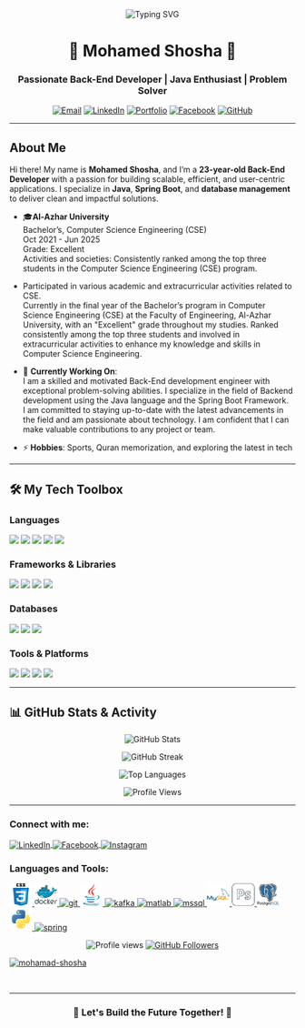 <div align="center">
  <img src="https://readme-typing-svg.demolab.com?font=Fira+Code&size=30&duration=3000&pause=500&color=1BF766&center=true&vCenter=true&width=1000&lines=Welcome+to+My+GitHub+Profile!;Back-End+Engineer+|+Spring+Boot+Specialist+🚀;Clean+Code+Advocate+|+OOP+%26+SOLID+Expert+✨;Collaborate+to+Innovate+%F0%9F%94%A5" alt="Typing SVG">
</div>

<h1 align="center">🌟 Mohamed Shosha 🌟</h1>
<h3 align="center">Passionate Back-End Developer | Java Enthusiast | Problem Solver</h3>

<p align="center">
  <a href="mailto:moshosha267@gmail.com"><img src="https://img.shields.io/badge/Email-Contact%20Me-red?style=for-the-badge&logo=gmail&logoColor=white" alt="Email"></a>
  <a href="https://www.linkedin.com/in/mohamed-shosha"><img src="https://img.shields.io/badge/LinkedIn-Connect-blue?style=for-the-badge&logo=linkedin&logoColor=white" alt="LinkedIn"></a>
  <a href="https://mohamedshosha.com"><img src="https://img.shields.io/badge/Portfolio-Explore-orange?style=for-the-badge&logo=firefox&logoColor=white" alt="Portfolio"></a>
  <a href="https://facebook.com/mohamed.shosha.74"><img src="https://img.shields.io/badge/Facebook-Connect-%231877F2?style=for-the-badge&logo=facebook&logoColor=white" alt="Facebook"></a>
  <a href="https://github.com/Mohamad-shosha"><img src="https://img.shields.io/badge/GitHub-Check%20Out-black?style=for-the-badge&logo=github&logoColor=white" alt="GitHub"></a>
</p>

---

##  About Me

Hi there! My name is **Mohamed Shosha**, and I’m a **23-year-old Back-End Developer** with a passion for building scalable, efficient, and user-centric applications. I specialize in **Java**, **Spring Boot**, and **database management** to deliver clean and impactful solutions.

- 🎓**Al-Azhar University**  
Bachelor’s, Computer Science Engineering (CSE)  
Oct 2021 - Jun 2025  
Grade: Excellent  
Activities and societies: Consistently ranked among the top three students in the Computer Science Engineering (CSE) program.  
- Participated in various academic and extracurricular activities related to CSE.  
Currently in the final year of the Bachelor’s program in Computer Science Engineering (CSE) at the Faculty of Engineering, Al-Azhar University, with an "Excellent" grade throughout my studies. Ranked consistently among the top three students and involved in extracurricular activities to enhance my knowledge and skills in Computer Science Engineering.

- 🔭 **Currently Working On**:  
I am a skilled and motivated Back-End development engineer with exceptional problem-solving abilities. I specialize in the field of Backend development using the Java language and the Spring Boot Framework.  
I am committed to staying up-to-date with the latest advancements in the field and am passionate about technology. I am confident that I can make valuable contributions to any project or team.
- ⚡ **Hobbies**: Sports, Quran memorization, and exploring the latest in tech

---

## 🛠️ My Tech Toolbox

### **Languages**
<p align="left">
  <img src="https://img.shields.io/badge/Java-%23ED8B00.svg?style=for-the-badge&logo=openjdk&logoColor=white">
  <img src="https://img.shields.io/badge/Python-%233776AB.svg?style=for-the-badge&logo=python&logoColor=white">
  <img src="https://img.shields.io/badge/SQL-%23004880.svg?style=for-the-badge&logo=postgresql&logoColor=white">
  <img src="https://img.shields.io/badge/HTML5-%23E34F26.svg?style=for-the-badge&logo=html5&logoColor=white">
  <img src="https://img.shields.io/badge/CSS3-%231572B6.svg?style=for-the-badge&logo=css3&logoColor=white">
</p>

### **Frameworks & Libraries**
<p align="left">
  <img src="https://img.shields.io/badge/Spring_Boot-%236DB33F.svg?style=for-the-badge&logo=spring&logoColor=white">
  <img src="https://img.shields.io/badge/Hibernate-%2359666C.svg?style=for-the-badge&logo=hibernate&logoColor=white">
  <img src="https://img.shields.io/badge/JUnit-%2325A162.svg?style=for-the-badge&logo=junit5&logoColor=white">
  <img src="https://img.shields.io/badge/Thymeleaf-%23005599.svg?style=for-the-badge&logo=thymeleaf&logoColor=white">
</p>

### **Databases**
<p align="left">
  <img src="https://img.shields.io/badge/MySQL-%234479A1.svg?style=for-the-badge&logo=mysql&logoColor=white">
  <img src="https://img.shields.io/badge/PostgreSQL-%234169E1.svg?style=for-the-badge&logo=postgresql&logoColor=white">
  <img src="https://img.shields.io/badge/H2-Database-%234E6E66.svg?style=for-the-badge&logoColor=white">
</p>

### **Tools & Platforms**
<p align="left">
  <img src="https://img.shields.io/badge/Docker-%232496ED.svg?style=for-the-badge&logo=docker&logoColor=white">
  <img src="https://img.shields.io/badge/Postman-%23FF6C37.svg?style=for-the-badge&logo=postman&logoColor=white">
  <img src="https://img.shields.io/badge/Git-%23F05032.svg?style=for-the-badge&logo=git&logoColor=white">
  <img src="https://img.shields.io/badge/VS_Code-%23007ACC.svg?style=for-the-badge&logo=visualstudiocode&logoColor=white">
</p>

---

## 📊 GitHub Stats & Activity

<p align="center">
  <img src="https://github-readme-stats.vercel.app/api?username=mohamad-shosha&show_icons=true&theme=tokyonight" alt="GitHub Stats">
</p>
<p align="center">
  <img src="https://github-readme-streak-stats.herokuapp.com/?user=mohamad-shosha&theme=tokyonight" alt="GitHub Streak">
</p>
<p align="center">
  <img src="https://github-readme-stats.vercel.app/api/top-langs/?username=mohamad-shosha&langs_count=8&theme=tokyonight&layout=compact" alt="Top Languages">
</p>
<p align="center">
  <img src="https://komarev.com/ghpvc/?username=mohamad-shosha&label=Profile%20Views&color=blue&style=flat" alt="Profile Views">
</p>

---
<h3 align="left">Connect with me:</h3>
<p align="left">
    <a href="https://linkedin.com/in/mohamed-shosha-1510132bb/" target="blank">
        <img align="center" src="https://raw.githubusercontent.com/rahuldkjain/github-profile-readme-generator/master/src/images/icons/Social/linked-in-alt.svg" alt="LinkedIn" height="30" width="40" />
    </a>
    <a href="https://facebook.com/mohammed.shosha.969" target="blank">
        <img align="center" src="https://raw.githubusercontent.com/rahuldkjain/github-profile-readme-generator/master/src/images/icons/Social/facebook.svg" alt="Facebook" height="30" width="40" />
    </a>
    <a href="https://instagram.com/mohamad_shosha_74/" target="blank">
        <img align="center" src="https://raw.githubusercontent.com/rahuldkjain/github-profile-readme-generator/master/src/images/icons/Social/instagram.svg" alt="Instagram" height="30" width="40" />
    </a>
</p>

<h3 align="left">Languages and Tools:</h3>
<p align="left">
    <a href="https://www.w3schools.com/css/" target="_blank" rel="noreferrer">
        <img src="https://raw.githubusercontent.com/devicons/devicon/master/icons/css3/css3-original-wordmark.svg" alt="css3" width="40" height="40" />
    </a>
    <a href="https://www.docker.com/" target="_blank" rel="noreferrer">
        <img src="https://raw.githubusercontent.com/devicons/devicon/master/icons/docker/docker-original-wordmark.svg" alt="docker" width="40" height="40" />
    </a>
    <a href="https://git-scm.com/" target="_blank" rel="noreferrer">
        <img src="https://www.vectorlogo.zone/logos/git-scm/git-scm-icon.svg" alt="git" width="40" height="40" />
    </a>
    <a href="https://www.java.com" target="_blank" rel="noreferrer">
        <img src="https://raw.githubusercontent.com/devicons/devicon/master/icons/java/java-original.svg" alt="java" width="40" height="40" />
    </a>
    <a href="https://kafka.apache.org/" target="_blank" rel="noreferrer">
        <img src="https://www.vectorlogo.zone/logos/apache_kafka/apache_kafka-icon.svg" alt="kafka" width="40" height="40" />
    </a>
    <a href="https://www.mathworks.com/" target="_blank" rel="noreferrer">
        <img src="https://upload.wikimedia.org/wikipedia/commons/2/21/Matlab_Logo.png" alt="matlab" width="40" height="40" />
    </a>
    <a href="https://www.microsoft.com/en-us/sql-server" target="_blank" rel="noreferrer">
        <img src="https://www.svgrepo.com/show/303229/microsoft-sql-server-logo.svg" alt="mssql" width="40" height="40" />
    </a>
    <a href="https://www.mysql.com/" target="_blank" rel="noreferrer">
        <img src="https://raw.githubusercontent.com/devicons/devicon/master/icons/mysql/mysql-original-wordmark.svg" alt="mysql" width="40" height="40" />
    </a>
    <a href="https://www.photoshop.com/en" target="_blank" rel="noreferrer">
        <img src="https://raw.githubusercontent.com/devicons/devicon/master/icons/photoshop/photoshop-line.svg" alt="photoshop" width="40" height="40" />
    </a>
    <a href="https://www.postgresql.org" target="_blank" rel="noreferrer">
        <img src="https://raw.githubusercontent.com/devicons/devicon/master/icons/postgresql/postgresql-original-wordmark.svg" alt="postgresql" width="40" height="40" />
    </a>
    <a href="https://www.python.org" target="_blank" rel="noreferrer">
        <img src="https://raw.githubusercontent.com/devicons/devicon/master/icons/python/python-original.svg" alt="python" width="40" height="40" />
    </a>
    <a href="https://spring.io/" target="_blank" rel="noreferrer">
        <img src="https://www.vectorlogo.zone/logos/springio/springio-icon.svg" alt="spring" width="40" height="40" />
    </a>
</p>

<p align="center">
    <img src="https://komarev.com/ghpvc/?username=mohamad-shosha&label=Profile%20views&color=0e75b6&style=flat" alt="Profile views" />
    <a href="https://github.com/Mohamad-shosha">
        <img src="https://img.shields.io/github/followers/mohamad-shosha?label=Followers&style=social" alt="GitHub Followers">
    </a>
</p>

<p align="left">
    <a href="https://github.com/ryo-ma/github-profile-trophy">
        <img src="https://github-profile-trophy.vercel.app/?username=mohamad-shosha" alt="mohamad-shosha" />
    </a>
</p>

<p align="left">
    <a href="https://twitter.com/" target="blank">
        <img src="https://img.shields.io/twitter/follow/?logo=twitter&style=for-the-badge" alt="" />
    </a>
</p>

---

<div align="center">
  <h3>🚀 Let's Build the Future Together! 🚀</h3>
</div>
